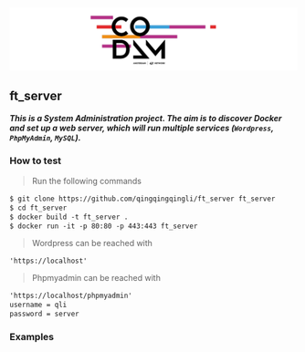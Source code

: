 [![Logo](https://github.com/qingqingqingli/readme_images/blob/master/codam_logo_1.png)](https://github.com/qingqingqingli/ft_server)

## ft_server
***This is a System Administration project. The aim is to discover Docker and set up a web server, which will run multiple services (```Wordpress```, ```PhpMyAdmin```, ```MySQL```).***

### How to test
> Run the following commands

```shell
$ git clone https://github.com/qingqingqingli/ft_server ft_server
$ cd ft_server
$ docker build -t ft_server .
$ docker run -it -p 80:80 -p 443:443 ft_server
```

> Wordpress can be reached with

```shell
'https://localhost'
```

> Phpmyadmin can be reached with

```shell
'https://localhost/phpmyadmin'
username = qli
password = server
```

### Examples
